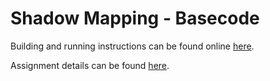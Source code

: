 
Shadow Mapping - Basecode
=========================

Building and running instructions can be found online [here][opengl-build-instructions].

Assignment details can be found [here][assignment-details].

[opengl-build-instructions]: https://iondune.github.io/csc471/references/opengl-build
[assignment-details]: https://iondune.github.io/csc476/assignments/workshop02

